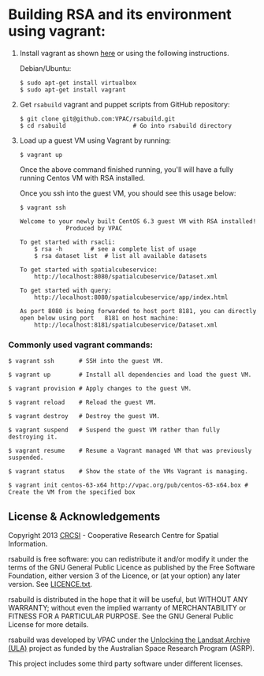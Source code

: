 # Building RSA and its environment using vagrant:

 1. Install vagrant as shown [here](http://docs.vagrantup.com/v2/installation/index.html) or using the following instructions.
 
	Debian/Ubuntu:
	
	```
	$ sudo apt-get install virtualbox
	$ sudo apt-get install vagrant
	```
 	
 2. Get `rsabuild` vagrant and puppet scripts from GitHub repository:

		$ git clone git@github.com:VPAC/rsabuild.git
		$ cd rsabuild					# Go into rsabuild directory
	
 3. Load up a guest VM using Vagrant by running:
		
		$ vagrant up
	

	Once the above command finished running, you'll will have a fully running Centos VM with RSA installed.
	
	Once you ssh into the guest VM, you should see this usage below:

	```
	$ vagrant ssh
	
	Welcome to your newly built CentOS 6.3 guest VM with RSA installed!
                 Produced by VPAC

	To get started with rsacli:
		$ rsa -h		# see a complete list of usage
		$ rsa dataset list	# list all available datasets

	To get started with spatialcubeservice:
		http://localhost:8080/spatialcubeservice/Dataset.xml

	To get started with query:
		http://localhost:8080/spatialcubeservice/app/index.html

	As port 8080 is being forwarded to host port 8181, you can directly open below using port 	8181 on host machine:
		http://localhost:8181/spatialcubeservice/Dataset.xml
	```



### Commonly used vagrant commands:

	$ vagrant ssh		# SSH into the guest VM.

	$ vagrant up		# Install all dependencies and load the guest VM.

	$ vagrant provision	# Apply changes to the guest VM.

	$ vagrant reload	# Reload the guest VM.

	$ vagrant destroy	# Destroy the guest VM.

	$ vagrant suspend	# Suspend the guest VM rather than fully destroying it.

	$ vagrant resume	# Resume a Vagrant managed VM that was previously suspended.

	$ vagrant status	# Show the state of the VMs Vagrant is managing.

	$ vagrant init centos-63-x64 http://vpac.org/pub/centos-63-x64.box # Create the VM from the specified box

## License & Acknowledgements

Copyright 2013 [CRCSI][1] - Cooperative Research Centre for Spatial Information.

rsabuild is free software: you can redistribute it and/or modify it under the terms of the GNU General Public Licence as published by the Free Software Foundation, either version 3 of the Licence, or (at your option) any later version. See [LICENCE.txt](LICENSE.txt).

rsabuild is distributed in the hope that it will be useful, but WITHOUT ANY WARRANTY; without even the implied warranty of MERCHANTABILITY or FITNESS FOR A PARTICULAR PURPOSE. See the GNU General Public License for more details.

rsabuild was developed by VPAC under the [Unlocking the Landsat Archive (ULA)][2] project as funded by the Australian Space Research Program (ASRP).

[1]: http://www.crcsi.com.au/
[2]: http://www.space.gov.au/AustralianSpaceResearchProgram/ProjectFactsheetspage/Pages/UnlockingtheLANDSATArchiveforFutureChallenges.aspx

This project includes some third party software under different licenses.
